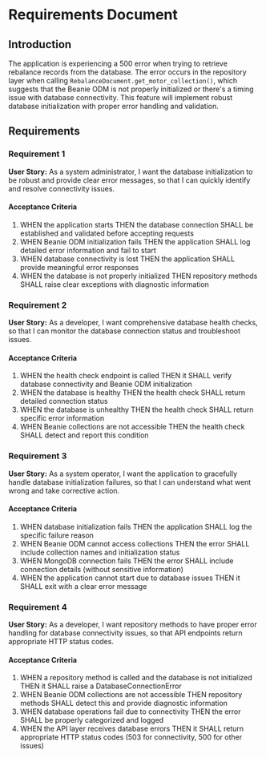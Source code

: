 # Requirements Document

## Introduction

The application is experiencing a 500 error when trying to retrieve rebalance records from the database. The error occurs in the repository layer when calling `RebalanceDocument.get_motor_collection()`, which suggests that the Beanie ODM is not properly initialized or there's a timing issue with database connectivity. This feature will implement robust database initialization with proper error handling and validation.

## Requirements

### Requirement 1

**User Story:** As a system administrator, I want the database initialization to be robust and provide clear error messages, so that I can quickly identify and resolve connectivity issues.

#### Acceptance Criteria

1. WHEN the application starts THEN the database connection SHALL be established and validated before accepting requests
2. WHEN Beanie ODM initialization fails THEN the application SHALL log detailed error information and fail to start
3. WHEN database connectivity is lost THEN the application SHALL provide meaningful error responses
4. WHEN the database is not properly initialized THEN repository methods SHALL raise clear exceptions with diagnostic information

### Requirement 2

**User Story:** As a developer, I want comprehensive database health checks, so that I can monitor the database connection status and troubleshoot issues.

#### Acceptance Criteria

1. WHEN the health check endpoint is called THEN it SHALL verify database connectivity and Beanie ODM initialization
2. WHEN the database is healthy THEN the health check SHALL return detailed connection status
3. WHEN the database is unhealthy THEN the health check SHALL return specific error information
4. WHEN Beanie collections are not accessible THEN the health check SHALL detect and report this condition

### Requirement 3

**User Story:** As a system operator, I want the application to gracefully handle database initialization failures, so that I can understand what went wrong and take corrective action.

#### Acceptance Criteria

1. WHEN database initialization fails THEN the application SHALL log the specific failure reason
2. WHEN Beanie ODM cannot access collections THEN the error SHALL include collection names and initialization status
3. WHEN MongoDB connection fails THEN the error SHALL include connection details (without sensitive information)
4. WHEN the application cannot start due to database issues THEN it SHALL exit with a clear error message

### Requirement 4

**User Story:** As a developer, I want repository methods to have proper error handling for database connectivity issues, so that API endpoints return appropriate HTTP status codes.

#### Acceptance Criteria

1. WHEN a repository method is called and the database is not initialized THEN it SHALL raise a DatabaseConnectionError
2. WHEN Beanie ODM collections are not accessible THEN repository methods SHALL detect this and provide diagnostic information
3. WHEN database operations fail due to connectivity THEN the error SHALL be properly categorized and logged
4. WHEN the API layer receives database errors THEN it SHALL return appropriate HTTP status codes (503 for connectivity, 500 for other issues)
